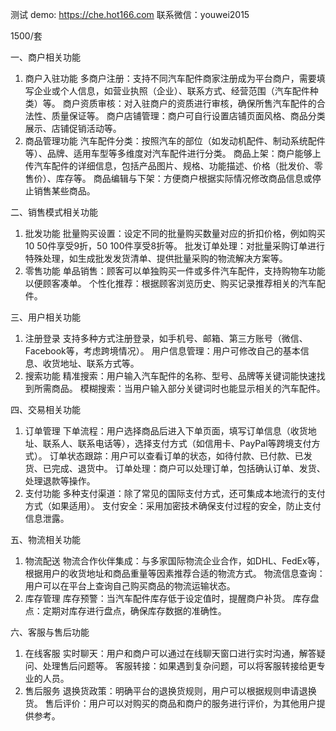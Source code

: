测试 demo:   https://che.hot166.com
联系微信：youwei2015

1500/套


一、商户相关功能
1. 商户入驻功能
    多商户注册：支持不同汽车配件商家注册成为平台商户，需要填写企业或个人信息，如营业执照（企业）、联系方式、经营范围（汽车配件种类）等。
    商户资质审核：对入驻商户的资质进行审核，确保所售汽车配件的合法性、质量保证等。
    商户店铺管理：商户可自行设置店铺页面风格、商品分类展示、店铺促销活动等。
2. 商品管理功能
    汽车配件分类：按照汽车的部位（如发动机配件、制动系统配件等）、品牌、适用车型等多维度对汽车配件进行分类。
    商品上架：商户能够上传汽车配件的详细信息，包括产品图片、规格、功能描述、价格（批发价、零售价）、库存等。
    商品编辑与下架：方便商户根据实际情况修改商品信息或停止销售某些商品。

二、销售模式相关功能
1. 批发功能
    批量购买设置：设定不同的批量购买数量对应的折扣价格，例如购买10  50件享受9折，50  100件享受8折等。
    批发订单处理：对批量采购订单进行特殊处理，如生成批发发货清单、提供批量采购的物流解决方案等。
2. 零售功能
    单品销售：顾客可以单独购买一件或多件汽车配件，支持购物车功能以便顾客凑单。
    个性化推荐：根据顾客浏览历史、购买记录推荐相关的汽车配件。

三、用户相关功能
1. 注册登录
    支持多种方式注册登录，如手机号、邮箱、第三方账号（微信、Facebook等，考虑跨境情况）。
    用户信息管理：用户可修改自己的基本信息、收货地址、联系方式等。
2. 搜索功能
    精准搜索：用户输入汽车配件的名称、型号、品牌等关键词能快速找到所需商品。
    模糊搜索：当用户输入部分关键词时也能显示相关的汽车配件。

四、交易相关功能
1. 订单管理
    下单流程：用户选择商品后进入下单页面，填写订单信息（收货地址、联系人、联系电话等），选择支付方式（如信用卡、PayPal等跨境支付方式）。
    订单状态跟踪：用户可以查看订单的状态，如待付款、已付款、已发货、已完成、退货中。
    订单处理：商户可以处理订单，包括确认订单、发货、处理退款等操作。
2. 支付功能
    多种支付渠道：除了常见的国际支付方式，还可集成本地流行的支付方式（如果适用）。
    支付安全：采用加密技术确保支付过程的安全，防止支付信息泄露。

五、物流相关功能
1. 物流配送
    物流合作伙伴集成：与多家国际物流企业合作，如DHL、FedEx等，根据用户的收货地址和商品重量等因素推荐合适的物流方式。
    物流信息查询：用户可以在平台上查询自己购买商品的物流运输状态。
2. 库存管理
    库存预警：当汽车配件库存低于设定值时，提醒商户补货。
    库存盘点：定期对库存进行盘点，确保库存数据的准确性。

六、客服与售后功能
1. 在线客服
    实时聊天：用户和商户可以通过在线聊天窗口进行实时沟通，解答疑问、处理售后问题等。
    客服转接：如果遇到复杂问题，可以将客服转接给更专业的人员。
2. 售后服务
    退换货政策：明确平台的退换货规则，用户可以根据规则申请退换货。
    售后评价：用户可以对购买的商品和商户的服务进行评价，为其他用户提供参考。
